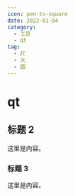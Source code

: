 ```yaml
---
icon: pen-to-square
date: 2022-01-04
category:
  - 工具
  - qt
tag:
  - 红
  - 大
  - 圆
---
```


# qt

## 标题 2

这里是内容。

### 标题 3

这里是内容。
